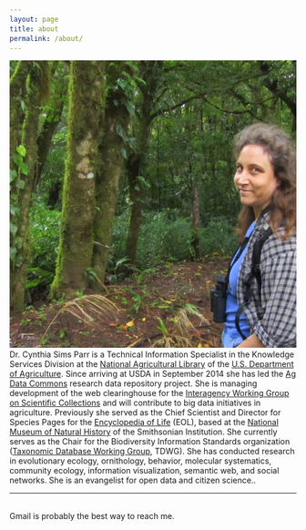 ```yaml
---
layout: page
title: about
permalink: /about/
---
```


<img class="col one right" src="/img/prof_pic.jpg">

<br/>
Dr. Cynthia Sims Parr is a Technical Information Specialist in the Knowledge Services Division at the <a href="https://nal.usda.gov/">National Agricultural Library</a> of the <a href="https://usda.gov/">U.S. Department of Agriculture</a>. Since arriving at USDA in September 2014 she has led the <a href="https://data.nal.usda.gov">Ag Data Commons</a> research data repository project. She is managing development of the web clearinghouse for the <a href="https://iwgsc.nal.usda.gov">Interagency Working Group on Scientific Collections</a> and will contribute to big data initiatives in agriculture. Previously she served as the Chief Scientist and Director for Species Pages for the <a href="http://eol.org">Encyclopedia of Life</a> (EOL), based at the <a href="http://mnh.si.edu">National Museum of Natural History</a> of the Smithsonian Institution. She currently serves as the Chair for the Biodiversity Information Standards organization (<a href="http://tdwg.org">Taxonomic Database Working Group</a>, TDWG). She has conducted research in evolutionary ecology, ornithology, behavior, molecular systematics, community ecology, information visualization, semantic web, and social networks. She is an evangelist for open data and citizen science.. 


<br/>
<hr/>
<br/>
<span class="contacticon center">
	<a href="mailto:csparr@gmail.com"><i class="fa fa-envelope-square"></i></a>
	<a href="https://github.com/csparr" target="_blank"><i class="fa fa-github-square"></i></a>
	<a href="https://www.linkedin.com/in/cyndy-parr-745287" target="_blank"><i class="fa fa-linkedin-square"></i></a>
	<a href="skype:cyndy.parr?call" target="_blank"><i class="fa fa-skype-square"></i></a>
	<a href="https://twitter.com/cydparr" target="_blank"><i class="fa fa-twitter-square"></i></a>
	<a href="https://www.flickr.com/photos/cyanocorax/" target="_blank"><i class="fa fa-flickr-square"></i><a>
</span>

<div class="col three caption">
	Gmail is probably the best way to reach me.
</div>

